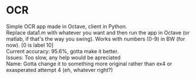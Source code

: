 # OCR
Simple OCR app made in Octave, client in Python.
<br>
Replace data1.m with whatever you want and then run the app in Octave (or matlab, if that's the way you swing). Works with numbers (0-9) in BW (for now). [0 is label 10]
<br>
Current accuracy: 95.6%, gotta make it better.
<br>
Issues: Too slow, any help would be apreciated
<br>
Name: Gotta change it to something more original rather than ex4 or exasperated attempt 4 (eh, whatever right?)
